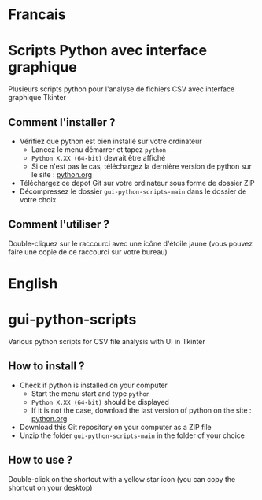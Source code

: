 # Francais 
# Scripts Python avec interface graphique
Plusieurs scripts python pour l'analyse de fichiers CSV avec interface graphique Tkinter

## Comment l'installer ? 
- Vérifiez que python est bien installé sur votre ordinateur
  - Lancez le menu démarrer et tapez `python`
  - `Python X.XX (64-bit)` devrait être affiché
  - Si ce n'est pas le cas, téléchargez la dernière version de python sur le site : [python.org](https://www.python.org/downloads/)
- Téléchargez ce depot Git sur votre ordinateur sous forme de dossier ZIP
- Décompressez le dossier `gui-python-scripts-main` dans le dossier de votre choix

## Comment l'utiliser ?
Double-cliquez sur le raccourci avec une icône d'étoile jaune
(vous pouvez faire une copie de ce raccourci sur votre bureau)

# English 
# gui-python-scripts
Various python scripts for CSV file analysis with UI in Tkinter

## How to install ?
- Check if python is installed on your computer
  - Start the menu start and type `python`
  - `Python X.XX (64-bit)` should be displayed
  - If it is not the case, download the last version of python on the site : [python.org](https://www.python.org/downloads/)
- Download this Git repository on your computer as a ZIP file
- Unzip the folder `gui-python-scripts-main` in the folder of your choice

## How to use ?
Double-click on the shortcut with a yellow star icon
(you can copy the shortcut on your desktop)


